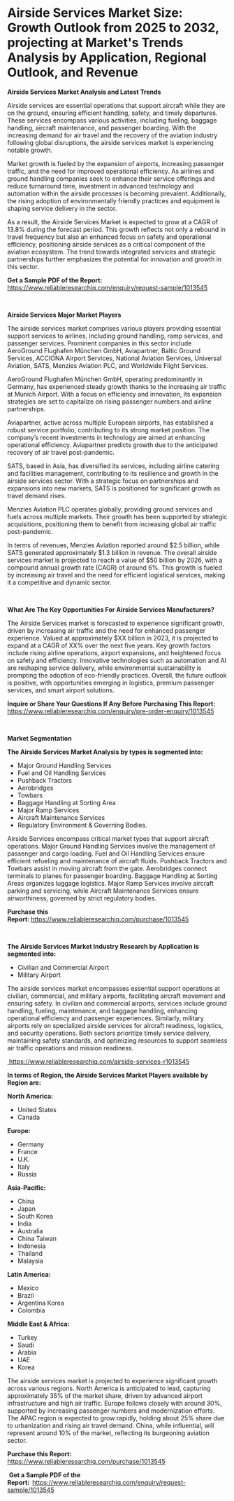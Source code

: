 <p><h1>Airside Services Market Size: Growth Outlook from 2025 to 2032, projecting at Market's Trends Analysis by Application, Regional Outlook, and Revenue</h1></p><p><strong>Airside Services Market Analysis and Latest Trends</strong></p>
<p><p>Airside services are essential operations that support aircraft while they are on the ground, ensuring efficient handling, safety, and timely departures. These services encompass various activities, including fueling, baggage handling, aircraft maintenance, and passenger boarding. With the increasing demand for air travel and the recovery of the aviation industry following global disruptions, the airside services market is experiencing notable growth.</p><p>Market growth is fueled by the expansion of airports, increasing passenger traffic, and the need for improved operational efficiency. As airlines and ground handling companies seek to enhance their service offerings and reduce turnaround time, investment in advanced technology and automation within the airside processes is becoming prevalent. Additionally, the rising adoption of environmentally friendly practices and equipment is shaping service delivery in the sector.</p><p>As a result, the Airside Services Market is expected to grow at a CAGR of 13.8% during the forecast period. This growth reflects not only a rebound in travel frequency but also an enhanced focus on safety and operational efficiency, positioning airside services as a critical component of the aviation ecosystem. The trend towards integrated services and strategic partnerships further emphasizes the potential for innovation and growth in this sector.</p></p>
<p><strong>Get a Sample PDF of the Report:&nbsp;</strong> <a href="https://www.reliableresearchiq.com/enquiry/request-sample/1013545?utm_campaign=3096&utm_medium=2&utm_source=Github&utm_content=ia&utm_term=17042025&utm_id=airside-services">https://www.reliableresearchiq.com/enquiry/request-sample/1013545</a></p>
<p>&nbsp;</p>
<p><strong>Airside Services Major Market Players</strong></p>
<p><p>The airside services market comprises various players providing essential support services to airlines, including ground handling, ramp services, and passenger services. Prominent companies in this sector include AeroGround Flughafen München GmbH, Aviapartner, Baltic Ground Services, ACCIONA Airport Services, National Aviation Services, Universal Aviation, SATS, Menzies Aviation PLC, and Worldwide Flight Services.</p><p>AeroGround Flughafen München GmbH, operating predominantly in Germany, has experienced steady growth thanks to the increasing air traffic at Munich Airport. With a focus on efficiency and innovation, its expansion strategies are set to capitalize on rising passenger numbers and airline partnerships.</p><p>Aviapartner, active across multiple European airports, has established a robust service portfolio, contributing to its strong market position. The company’s recent investments in technology are aimed at enhancing operational efficiency. Aviapartner predicts growth due to the anticipated recovery of air travel post-pandemic.</p><p>SATS, based in Asia, has diversified its services, including airline catering and facilities management, contributing to its resilience and growth in the airside services sector. With a strategic focus on partnerships and expansions into new markets, SATS is positioned for significant growth as travel demand rises.</p><p>Menzies Aviation PLC operates globally, providing ground services and fuels across multiple markets. Their growth has been supported by strategic acquisitions, positioning them to benefit from increasing global air traffic post-pandemic.</p><p>In terms of revenues, Menzies Aviation reported around $2.5 billion, while SATS generated approximately $1.3 billion in revenue. The overall airside services market is projected to reach a value of $50 billion by 2026, with a compound annual growth rate (CAGR) of around 6%. This growth is fueled by increasing air travel and the need for efficient logistical services, making it a competitive and dynamic sector.</p></p>
<p>&nbsp;</p>
<p><strong>What Are The Key Opportunities For Airside Services Manufacturers?</strong></p>
<p><p>The Airside Services market is forecasted to experience significant growth, driven by increasing air traffic and the need for enhanced passenger experience. Valued at approximately $XX billion in 2023, it is projected to expand at a CAGR of XX% over the next five years. Key growth factors include rising airline operations, airport expansions, and heightened focus on safety and efficiency. Innovative technologies such as automation and AI are reshaping service delivery, while environmental sustainability is prompting the adoption of eco-friendly practices. Overall, the future outlook is positive, with opportunities emerging in logistics, premium passenger services, and smart airport solutions.</p></p>
<p><strong>Inquire or Share Your Questions If Any Before Purchasing This Report:</strong> <a href="https://www.reliableresearchiq.com/enquiry/pre-order-enquiry/1013545?utm_campaign=3096&utm_medium=2&utm_source=Github&utm_content=ia&utm_term=17042025&utm_id=airside-services">https://www.reliableresearchiq.com/enquiry/pre-order-enquiry/1013545</a></p>
<p>&nbsp;</p>
<p><strong>Market Segmentation</strong></p>
<p><strong>The Airside Services Market Analysis by types is segmented into:</strong></p>
<p><ul><li>Major Ground Handling Services</li><li>Fuel and Oil Handling Services</li><li>Pushback Tractors</li><li>Aerobridges</li><li>Towbars</li><li>Baggage Handling at Sorting Area</li><li>Major Ramp Services</li><li>Aircraft Maintenance Services</li><li>Regulatory Environment & Governing Bodies.</li></ul></p>
<p><p>Airside Services encompass critical market types that support aircraft operations. Major Ground Handling Services involve the management of passenger and cargo loading. Fuel and Oil Handling Services ensure efficient refueling and maintenance of aircraft fluids. Pushback Tractors and Towbars assist in moving aircraft from the gate. Aerobridges connect terminals to planes for passenger boarding. Baggage Handling at Sorting Areas organizes luggage logistics. Major Ramp Services involve aircraft parking and servicing, while Aircraft Maintenance Services ensure airworthiness, governed by strict regulatory bodies.</p></p>
<p><strong>Purchase this Report:&nbsp;</strong><a href="https://www.reliableresearchiq.com/purchase/1013545?utm_campaign=3096&utm_medium=2&utm_source=Github&utm_content=ia&utm_term=17042025&utm_id=airside-services">https://www.reliableresearchiq.com/purchase/1013545</a></p>
<p>&nbsp;</p>
<p><strong>The Airside Services Market Industry Research by Application is segmented into:</strong></p>
<p><ul><li>Civilian and Commercial Airport</li><li>Military Airport</li></ul></p>
<p><p>The airside services market encompasses essential support operations at civilian, commercial, and military airports, facilitating aircraft movement and ensuring safety. In civilian and commercial airports, services include ground handling, fueling, maintenance, and baggage handling, enhancing operational efficiency and passenger experiences. Similarly, military airports rely on specialized airside services for aircraft readiness, logistics, and security operations. Both sectors prioritize timely service delivery, maintaining safety standards, and optimizing resources to support seamless air traffic operations and mission readiness.</p></p>
<p><a href="https://www.reliableresearchiq.com/airside-services-r1013545?utm_campaign=3096&utm_medium=2&utm_source=Github&utm_content=ia&utm_term=17042025&utm_id=airside-services">&nbsp;https://www.reliableresearchiq.com/airside-services-r1013545</a></p>
<p><strong>In terms of Region, the Airside Services Market Players available by Region are:</strong></p>
<p>
    <p> <strong> North America: </strong>
        <ul>
            <li>United States</li>
            <li>Canada</li>
        </ul>
        </p> 
    <p> <strong> Europe: </strong>
        <ul>
            <li>Germany</li>
            <li>France</li>
            <li>U.K.</li>
            <li>Italy</li>
            <li>Russia</li>
        </ul>
        </p> 
    <p> <strong> Asia-Pacific: </strong>
        <ul>
            <li>China</li>
            <li>Japan</li>
            <li>South Korea</li>
            <li>India</li>
            <li>Australia</li>
            <li>China Taiwan</li>
            <li>Indonesia</li>
            <li>Thailand</li>
            <li>Malaysia</li>
        </ul>
        </p> 
    <p> <strong> Latin America: </strong>
        <ul>
            <li>Mexico</li>
            <li>Brazil</li>
            <li>Argentina Korea</li>
            <li>Colombia</li>
        </ul>
        </p> 
    <p> <strong> Middle East & Africa: </strong>
        <ul>
            <li>Turkey</li>
            <li>Saudi</li>
            <li>Arabia</li>
            <li>UAE</li>
            <li>Korea</li>
        </ul>
    </p>
    </p>
<p><p>The airside services market is projected to experience significant growth across various regions. North America is anticipated to lead, capturing approximately 35% of the market share, driven by advanced airport infrastructure and high air traffic. Europe follows closely with around 30%, supported by increasing passenger numbers and modernization efforts. The APAC region is expected to grow rapidly, holding about 25% share due to urbanization and rising air travel demand. China, while influential, will represent around 10% of the market, reflecting its burgeoning aviation sector.</p></p>
<p><strong>Purchase this Report: </strong><a href="https://www.reliableresearchiq.com/purchase/1013545?utm_campaign=3096&utm_medium=2&utm_source=Github&utm_content=ia&utm_term=17042025&utm_id=airside-services">https://www.reliableresearchiq.com/purchase/1013545</a></p>
<p>&nbsp;<strong>Get a Sample PDF of the Report:&nbsp;&nbsp;</strong><a href="https://www.reliableresearchiq.com/enquiry/request-sample/1013545?utm_campaign=3096&utm_medium=2&utm_source=Github&utm_content=ia&utm_term=17042025&utm_id=airside-services">https://www.reliableresearchiq.com/enquiry/request-sample/1013545</a></p>
<p><strong></strong></p>
<p><p></p><p></p><p></p></p>